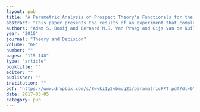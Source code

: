 ```yaml
---
layout: pub
title: "A Parametric Analysis of Prospect Theory's Functionals for the General Population"
abstract: "This paper presents the results of an experiment that completely measures the utility function and probability weighting function for different positive and negative monetary outcomes, using a representative sample of N = 1935 from the general public. The resultsrnconfirm earlier findings in the lab, suggesting that utility is less pronounced than what is found in classical measurements where expected utility is assumed. Utility for losses is foundrnto be convex, consistent with diminishing sensitivity, and the obtained loss aversion coefficient of 1.6 is moderate but in agreement with contemporary evidence. The estimated probability weighing functions have an inverse-S shape and they imply pessimism in both domains. These results show that probability weighting is also an important phenomenon in the general population. Women and lower educated individuals are found to be more risk averse, in agreement with common findings. Unlike previous studies that ascribed gender differences in risk attitudes solely to differences in the degree utility curvature, however, our results show that this finding is primarily driven by loss aversion and, for women, also by arnmore pessimistic psychological response towards the probability of obtaining the best possible outcome."
authors: "Adam S. Booij and Bernard M.S. Van Praag and Gijs van de Kuilen"
year: "2010"
journal: "Theory and Decision"
volume: "68"
number: ""
pages: "115-148"
type: "article"
booktitle: ""
editor: ""
publisher: ""
institution: ""
pdf: "https://www.dropbox.com/s/8wvki1y2vbmuq21/paramatricPPT.pdf?dl=0"
date: 2017-03-05
category: pub
---
```

